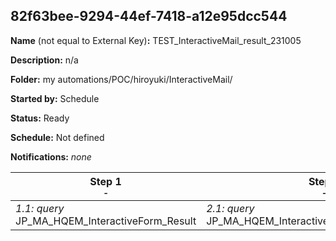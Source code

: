 ## 82f63bee-9294-44ef-7418-a12e95dcc544

**Name** (not equal to External Key)**:** TEST_InteractiveMail_result_231005

**Description:** n/a

**Folder:** my automations/POC/hiroyuki/InteractiveMail/

**Started by:** Schedule

**Status:** Ready

**Schedule:** Not defined

**Notifications:** _none_


| Step 1<br>_<small>-</small>_ | Step 2<br>_<small>-</small>_ |
| --- | --- |
| _1.1: query_<br>JP_MA_HQEM_InteractiveForm_Result | _2.1: query_<br>JP_MA_HQEM_InteractiveForm_Result_dairy_delta |
